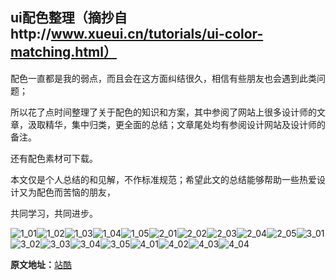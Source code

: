 ## ui配色整理（摘抄自http://www.xueui.cn/tutorials/ui-color-matching.html）

配色一直都是我的弱点，而且会在这方面纠结很久，相信有些朋友也会遇到此类问题；

所以花了点时间整理了关于配色的知识和方案，其中参阅了网站上很多设计师的文章，汲取精华，集中归类，更全面的总结；文章尾处均有参阅设计网站及设计师的备注。

还有配色素材可下载。

本文仅是个人总结的和见解，不作标准规范；希望此文的总结能够帮助一些热爱设计又为配色而苦恼的朋友，

共同学习，共同进步。

![1_01](http://imgs.xueui.cn/wp-content/uploads/2017/03/1_01.jpg)![1_02](http://imgs.xueui.cn/wp-content/uploads/2017/03/1_02.jpg)![1_03](http://imgs.xueui.cn/wp-content/uploads/2017/03/1_03.jpg)![1_04](http://imgs.xueui.cn/wp-content/uploads/2017/03/1_04.jpg)![1_05](http://imgs.xueui.cn/wp-content/uploads/2017/03/1_05.jpg)![2_01](http://imgs.xueui.cn/wp-content/uploads/2017/03/2_01.jpg)![2_02](http://imgs.xueui.cn/wp-content/uploads/2017/03/2_02.jpg)![2_03](http://imgs.xueui.cn/wp-content/uploads/2017/03/2_03.jpg)![2_04](http://imgs.xueui.cn/wp-content/uploads/2017/03/2_04.jpg)![2_05](http://imgs.xueui.cn/wp-content/uploads/2017/03/2_05.jpg)![3_01](http://imgs.xueui.cn/wp-content/uploads/2017/03/3_01.jpg)![3_02](http://imgs.xueui.cn/wp-content/uploads/2017/03/3_02.jpg)![3_03](http://imgs.xueui.cn/wp-content/uploads/2017/03/3_03.jpg)![3_04](http://imgs.xueui.cn/wp-content/uploads/2017/03/3_04.jpg)![3_05](http://imgs.xueui.cn/wp-content/uploads/2017/03/3_05.jpg)![4_01](http://imgs.xueui.cn/wp-content/uploads/2017/03/4_01.jpg)![4_02](http://imgs.xueui.cn/wp-content/uploads/2017/03/4_02.jpg)![4_03](http://imgs.xueui.cn/wp-content/uploads/2017/03/4_03.jpg)![4_04](http://imgs.xueui.cn/wp-content/uploads/2017/03/4_04.jpg)

**原文地址：**[站酷](http://www.zcool.com.cn/article/ZNDczNTg4.html)